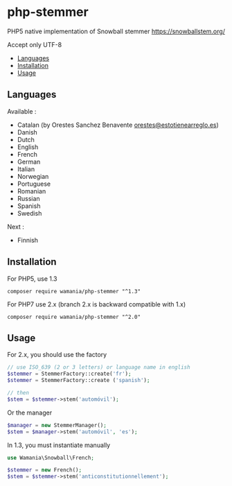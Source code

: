 # php-stemmer

PHP5 native implementation of Snowball stemmer
https://snowballstem.org/

Accept only UTF-8

* [Languages](#languages)
* [Installation](#installation)
* [Usage](#usage)

Languages
------------
Available : 
- Catalan (by Orestes Sanchez Benavente orestes@estotienearreglo.es)
- Danish
- Dutch
- English
- French
- German
- Italian
- Norwegian
- Portuguese
- Romanian
- Russian
- Spanish
- Swedish

Next : 
 - Finnish 

Installation
------------

For PHP5, use 1.3
```
composer require wamania/php-stemmer "^1.3"
```

For PHP7 use 2.x (branch 2.x is backward compatible with 1.x)
```
composer require wamania/php-stemmer "^2.0"
```

Usage
-----

For 2.x, you should use the factory
```php
// use ISO_639 (2 or 3 letters) or language name in english
$stemmer = StemmerFactory::create('fr');
$stemmer = StemmerFactory::create ('spanish');

// then 
$stem = $stemmer->stem('automóvil');
```

Or the manager
```php
$manager = new StemmerManager();
$stem = $manager->stem('automóvil', 'es');
```

In 1.3, you must instantiate manually

```php
use Wamania\Snowball\French;

$stemmer = new French();
$stem = $stemmer->stem('anticonstitutionnellement');
```

